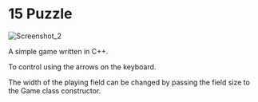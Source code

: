 # 15 Puzzle
![Screenshot_2](https://user-images.githubusercontent.com/56803757/217945749-263a245f-ae12-4d50-a36c-5a5dd0f48a71.png)

A simple game written in С++.

To control using the arrows on the keyboard.

The width of the playing field can be changed by passing the field size to the Game class constructor.


